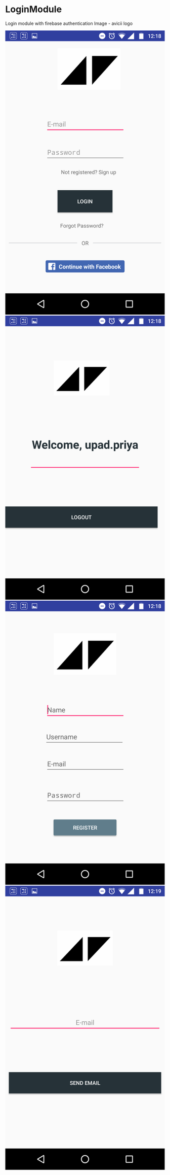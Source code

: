 # LoginModule
Login module with firebase authentication
Image - avicii logo

![Main Activity](https://github.com/upadpriya/LoginModule/blob/master/Main.png)
![Welcome_Activity](https://github.com/upadpriya/LoginModule/blob/master/Welcome.png)
![Register Activity](https://github.com/upadpriya/LoginModule/blob/master/Register.png)
![PasswordReset Activity](https://github.com/upadpriya/LoginModule/blob/master/Forgot.png)


